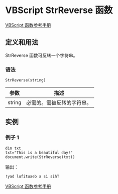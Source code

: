 # VBScript StrReverse 函数

[VBScript 函数参考手册](/vbscript/vbscript_ref_functions.asp "VBScript 函数")

## 定义和用法

StrReverse 函数可反转一个字符串。

### 语法

```
StrReverse(string)
```

| 参数 | 描述 |
| --- | --- |
| string | 必需的。需被反转的字符串。 |

## 实例

### 例子 1

```
dim txt
txt="This is a beautiful day!"
document.write(StrReverse(txt))
```

输出：

```
!yad lufituaeb a si sihT
```

[VBScript 函数参考手册](/vbscript/vbscript_ref_functions.asp "VBScript 函数")


